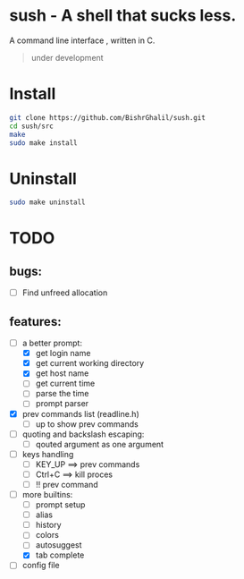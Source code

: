 # sush - A shell that sucks less.


A command line interface , written in C.
> under development

# Install
```bash
git clone https://github.com/BishrGhalil/sush.git
cd sush/src
make
sudo make install
```


# Uninstall
```bash
sudo make uninstall
```

# TODO
## bugs:
   - [ ] Find unfreed allocation
## features:
- [ ] a better prompt:
  - [X] get login name
  - [X] get current working directory
  - [X] get host name
  - [ ] get current time
  - [ ] parse the time
  - [ ] prompt parser
- [X] prev commands list (readline.h)
  - [ ] up to show prev commands
- [ ] quoting and backslash escaping:
  - [ ] qouted argument as one argument
- [ ] keys handling
  - [ ] KEY_UP ==> prev commands
  - [ ] Ctrl+C ==> kill proces
  - [ ] !! prev command
- [ ] more builtins:
  - [ ] prompt setup
  - [ ] alias
  - [ ] history
  - [ ] colors
  - [ ] autosuggest
  - [X] tab complete
- [ ] config file
